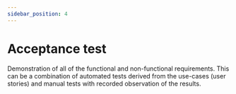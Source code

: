 ```yaml
---
sidebar_position: 4
---
```

# Acceptance test

Demonstration of all of the functional and non-functional requirements. This can be a combination of automated tests derived from the use-cases (user stories) and manual tests with recorded observation of the results.
